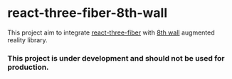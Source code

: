 # react-three-fiber-8th-wall

This project aim to integrate [react-three-fiber](https://github.com/pmndrs/react-three-fiber/) with [8th wall](https://8thwall.com) augmented reality library.

###  This project is under development and should not be used for production.